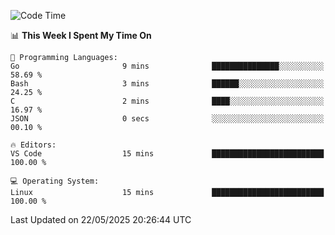 
<!--START_SECTION:waka-->
![Code Time](http://img.shields.io/badge/Code%20Time-761%20hrs%2043%20mins-blue)

📊 **This Week I Spent My Time On** 

```text
💬 Programming Languages: 
Go                       9 mins              ███████████████░░░░░░░░░░   58.69 % 
Bash                     3 mins              ██████░░░░░░░░░░░░░░░░░░░   24.25 % 
C                        2 mins              ████░░░░░░░░░░░░░░░░░░░░░   16.97 % 
JSON                     0 secs              ░░░░░░░░░░░░░░░░░░░░░░░░░   00.10 % 

🔥 Editors: 
VS Code                  15 mins             █████████████████████████   100.00 % 

💻 Operating System: 
Linux                    15 mins             █████████████████████████   100.00 % 
```


 Last Updated on 22/05/2025 20:26:44 UTC
<!--END_SECTION:waka-->
